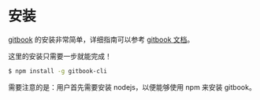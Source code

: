 # 安装

[gitbook](https://github.com/GitbookIO/gitbook) 的安装非常简单，详细指南可以参考 [gitbook 文档](https://github.com/GitbookIO/gitbook)。

这里的安装只需要一步就能完成！

```bash
$ npm install -g gitbook-cli
```

需要注意的是：用户首先需要安装 nodejs，以便能够使用 npm 来安装 gitbook。
